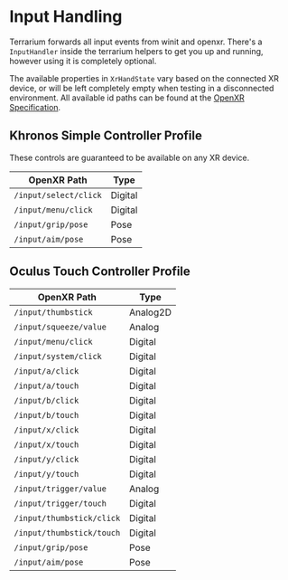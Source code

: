 # Input Handling

Terrarium forwards all input events from winit and openxr. There's a `InputHandler` inside the terrarium helpers to get you up and running, however using it is completely optional.

The available properties in `XrHandState` vary based on the connected XR device, or will be left completely empty when testing in a disconnected environment. All available id paths can be found at the [OpenXR Specification](https://www.khronos.org/registry/OpenXR/specs/1.0/html/xrspec.html).

## Khronos Simple Controller Profile
These controls are guaranteed to be available on any XR device.

| OpenXR Path                        | Type     |
| ---------------------------------- | -------- |
| `/input/select/click`              | Digital  |
| `/input/menu/click`                | Digital  |
| `/input/grip/pose`                 | Pose     |
| `/input/aim/pose`                  | Pose     |

## Oculus Touch Controller Profile

| OpenXR Path                        | Type     |
| ---------------------------------- | -------- |
| `/input/thumbstick`                | Analog2D |
| `/input/squeeze/value`             | Analog   |
| `/input/menu/click`                | Digital  |
| `/input/system/click`              | Digital  |
| `/input/a/click`                   | Digital  |
| `/input/a/touch`                   | Digital  |
| `/input/b/click`                   | Digital  |
| `/input/b/touch`                   | Digital  |
| `/input/x/click`                   | Digital  |
| `/input/x/touch`                   | Digital  |
| `/input/y/click`                   | Digital  |
| `/input/y/touch`                   | Digital  |
| `/input/trigger/value`             | Analog   |
| `/input/trigger/touch`             | Digital  |
| `/input/thumbstick/click`          | Digital  |
| `/input/thumbstick/touch`          | Digital  |
| `/input/grip/pose`                 | Pose     |
| `/input/aim/pose`                  | Pose     |